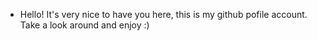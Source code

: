 - Hello! It's very nice to have you here, this is my github pofile account. Take a look around and enjoy :)
